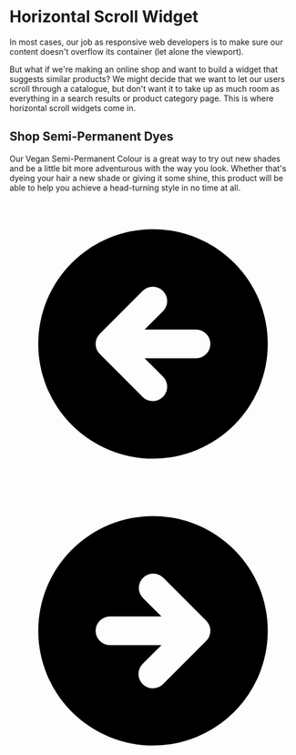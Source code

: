 
<h1>Horizontal Scroll Widget</h1>
<p>In most cases, our job as responsive web developers is to make sure our content doesn't overflow its container (let alone the viewport).</p>
<p>But what if we're making an online shop and want to build a widget that suggests similar products? We might decide that we want to let our users scroll through a catalogue, but don't want it to take up as much room as everything in a search results or product category page. This is where horizontal scroll widgets come in.</p>


<h2>Shop Semi-Permanent Dyes</h2>
<p>Our Vegan Semi-Permanent Colour is a great way to try out new shades and be a little bit more adventurous with the way you look. Whether that's dyeing your hair a new shade or giving it some shine, this product will be able to help you achieve a head-turning style in no time at all.</p>


<!--  Left Arrow  -->
<svg xmlns="http://www.w3.org/2000/svg" viewBox="0 0 20 20" class="left" onclick="slide('left')">
<path fill-rule="evenodd" d="M10 18a8 8 0 100-16 8 8 0 000 16zm.707-10.293a1 1 0 00-1.414-1.414l-3 3a1 1 0 000 1.414l3 3a1 1 0 001.414-1.414L9.414 11H13a1 1 0 100-2H9.414l1.293-1.293z" clip-rule="evenodd">
</svg>

<!--  Right Arrow  -->
<svg xmlns="http://www.w3.org/2000/svg" viewBox="0 0 20 20" class="right" onclick="slide('right')">
<path fill-rule="evenodd" d="M10 18a8 8 0 100-16 8 8 0 000 16zm3.707-8.707l-3-3a1 1 0 00-1.414 1.414L10.586 9H7a1 1 0 100 2h3.586l-1.293 1.293a1 1 0 101.414 1.414l3-3a1 1 0 000-1.414z" clip-rule="evenodd">
</svg>